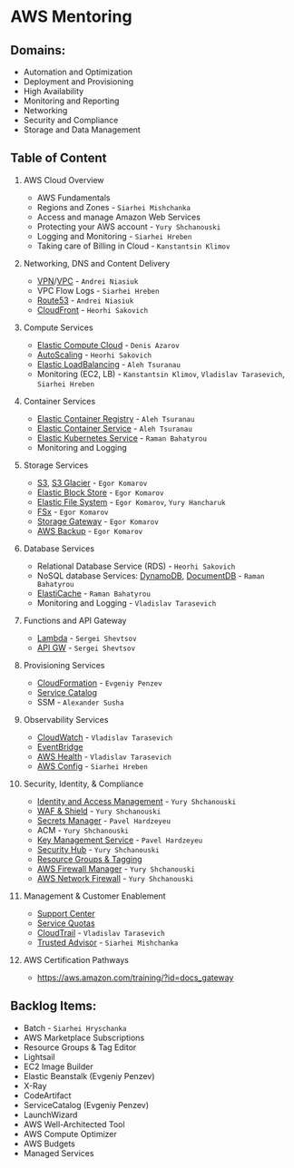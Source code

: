 # AWS Mentoring

## Domains:

- Automation and Optimization
- Deployment and Provisioning
- High Availability
- Monitoring and Reporting
- Networking
- Security and Compliance
- Storage and Data Management
## Table of Content

1. AWS Cloud Overview
    - AWS Fundamentals
    - Regions and Zones - `Siarhei Mishchanka`
    - Access and manage Amazon Web Services
    - Protecting your AWS account - `Yury Shchanouski`
    - Logging and Monitoring - `Siarhei Hreben`
    - Taking care of Billing in Cloud - `Kanstantsin Klimov`

2. Networking, DNS and Content Delivery
    - [VPN](https://docs.aws.amazon.com/vpn/?id=docs_gateway)/[VPC](https://docs.aws.amazon.com/vpc/?id=docs_gateway) - `Andrei Niasiuk`
    - VPC Flow Logs - `Siarhei Hreben`
    - [Route53](https://docs.aws.amazon.com/route53/?id=docs_gateway) - `Andrei Niasiuk`
    - [CloudFront](https://docs.aws.amazon.com/cloudfront/?id=docs_gateway) - `Heorhi Sakovich`

3. Compute Services
    - [Elastic Compute Cloud](https://docs.aws.amazon.com/ec2/?id=docs_gateway) - `Denis Azarov`
    - [AutoScaling](https://docs.aws.amazon.com/autoscaling/?id=docs_gateway) - `Heorhi Sakovich`
    - [Elastic LoadBalancing](https://docs.aws.amazon.com/elasticloadbalancing/?id=docs_gateway) - `Aleh Tsuranau​​​​​​​`
    - Monitoring (EC2, LB) - `Kanstantsin Klimov`, `Vladislav Tarasevich`, `Siarhei Hreben`

4. Container Services
    - [Elastic Container Registry](https://docs.aws.amazon.com/ecr/?id=docs_gateway) - `Aleh Tsuranau`
    - [Elastic Container Service](https://docs.aws.amazon.com/ecs/?id=docs_gateway) - `Aleh Tsuranau`
    - [Elastic Kubernetes Service](https://docs.aws.amazon.com/eks/?id=docs_gateway) - `Raman Bahatyrou​​​​​​​`
    - Monitoring and Logging

5. Storage Services
    - [S3](https://docs.aws.amazon.com/s3/?id=docs_gateway), [S3 Glacier](https://docs.aws.amazon.com/s3/?id=docs_gateway) - `Egor Komarov`
    - [Elastic Block Store](https://docs.aws.amazon.com/ebs/?id=docs_gateway) - `Egor Komarov`
    - [Elastic File System](https://docs.aws.amazon.com/efs/?id=docs_gateway) - `Egor Komarov`, `Yury Hancharuk`
    - [FSx](https://docs.aws.amazon.com/fsx/?id=docs_gateway) - `Egor Komarov`
    - [Storage Gateway](https://docs.aws.amazon.com/storagegateway/?id=docs_gateway) - `Egor Komarov`
    - [AWS Backup](https://docs.aws.amazon.com/aws-backup/?id=docs_gateway) - `Egor Komarov`

6. Database Services
    - Relational Database Service (RDS) - `Heorhi Sakovich​​​​​​​`
    - NoSQL database Services: [DynamoDB](https://docs.aws.amazon.com/dynamodb/?id=docs_gateway), [DocumentDB](https://docs.aws.amazon.com/documentdb/?id=docs_gateway) - `Raman Bahatyrou`
    - [ElastiCache](https://docs.aws.amazon.com/elasticache/?id=docs_gateway) - `Raman Bahatyrou`
    - Monitoring and Logging - `Vladislav Tarasevich`

7. Functions and API Gateway
    - [Lambda](https://docs.aws.amazon.com/lambda/?id=docs_gateway) - `Sergei Shevtsov​​​​​​​`
    - [API GW](https://docs.aws.amazon.com/apigateway/?id=docs_gateway) - `Sergei Shevtsov​​​​​​​`

8. Provisioning Services
    - [CloudFormation](https://docs.aws.amazon.com/cloudformation/?id=docs_gateway) - `Evgeniy Penzev`
    - [Service Catalog](https://docs.aws.amazon.com/servicecatalog/?id=docs_gateway) 
    - SSM - `Alexander Susha`

9. Observability Services
    - [CloudWatch](https://docs.aws.amazon.com/cloudwatch/?id=docs_gateway) - `Vladislav Tarasevich`
    - [EventBridge](https://docs.aws.amazon.com/eventbridge/?id=docs_gateway)
    - [AWS Health](https://docs.aws.amazon.com/health/?id=docs_gateway) - `Vladislav Tarasevich`
    - [AWS Config](https://docs.aws.amazon.com/config/?id=docs_gateway) - `Siarhei Hreben`

10. Security, Identity, & Compliance
    - [Identity and Access Management](https://docs.aws.amazon.com/iam/?id=docs_gateway) - `Yury Shchanouski`
    - [WAF & Shield](https://docs.aws.amazon.com/waf/?id=docs_gateway) - `Yury Shchanouski`
    - [Secrets Manager](https://docs.aws.amazon.com/secretsmanager/?id=docs_gateway) - `Pavel Hardzeyeu`
    - ACM - `Yury Shchanouski`
    - [Key Management Service](https://docs.aws.amazon.com/kms/?id=docs_gateway) - `Pavel Hardzeyeu`
    - [Security Hub](https://docs.aws.amazon.com/securityhub/?id=docs_gateway) - `Yury Shchanouski`
    - [Resource Groups & Tagging](https://docs.aws.amazon.com/ARG/latest/userguide/welcome.html)
    - [AWS Firewall Manager](https://docs.aws.amazon.com/firewall-manager/?id=docs_gateway) - `Yury Shchanouski`
    - [AWS Network Firewall](https://docs.aws.amazon.com/network-firewall/?id=docs_gateway) - `Yury Shchanouski`

11. Management & Customer Enablement
    - [Support Center](https://aws.amazon.com/premiumsupport/?id=docs_gateway)
    - [Service Quotas](https://docs.aws.amazon.com/servicequotas/?id=docs_gateway)
    - [CloudTrail](https://docs.aws.amazon.com/cloudtrail/?id=docs_gateway) - `Vladislav Tarasevich`
    - [Trusted Advisor](https://docs.aws.amazon.com/aws-support/?id=docs_gateway) - `Siarhei Mishchanka`

12. AWS Certification Pathways
    - https://aws.amazon.com/training/?id=docs_gateway

## Backlog Items:
- Batch - `Siarhei Hryschanka`
- AWS Marketplace Subscriptions
- Resource Groups & Tag Editor
- Lightsail
- EC2 Image Builder
- Elastic Beanstalk (Evgeniy Penzev)
- X-Ray
- CodeArtifact
- ServiceCatalog (Evgeniy Penzev)
- LaunchWizard
- AWS Well-Architected Tool
- AWS Compute Optimizer
- AWS Budgets
- Managed Services